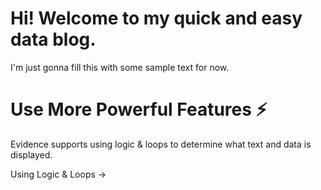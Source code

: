 # Hi! Welcome to my quick and easy data blog.
I'm just gonna fill this with some sample text for now.

# Use More Powerful Features ⚡
Evidence supports using logic & loops to determine what text and data is displayed.

<BigLink href="/powerful-features">Using Logic & Loops &rarr;</BigLink>

